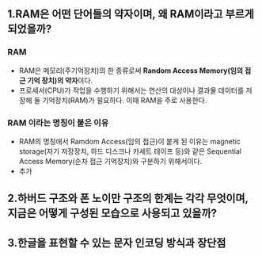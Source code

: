 ## 1.RAM은 어떤 단어들의 약자이며, 왜 RAM이라고 부르게 되었을까?

### RAM
* RAM은 메모리(주기억장치)의 한 종류로써 **Random Access Memory(임의 접근 기억 장치)의 약자**이다. 
* 프로세서(CPU)가 작업을 수행하기 위해서는 연산의 대상이나 결과물 데이터를 저장해 둘 기억장치(RAM)가 필요하다. 이때 RAM을 주로 사용한다.
### RAM 이라는 명칭이 붙은 이유 
* RAM의 명칭에서 Ramdom Access(임의 접근)이 붙게 된 이유는 magnetic storage(자기 저장장치, 하드 디스크나 카세트 테이프 등)와 같은 Sequential Access Memory(순차 접근 기억장치)와 구분하기 위해서이다. 
* 추가




## 2.하버드 구조와 폰 노이만 구조의 한계는 각각 무엇이며, 지금은 어떻게 구성된 모습으로 사용되고 있을까?


## 3.한글을 표현할 수 있는 문자 인코딩 방식과 장단점